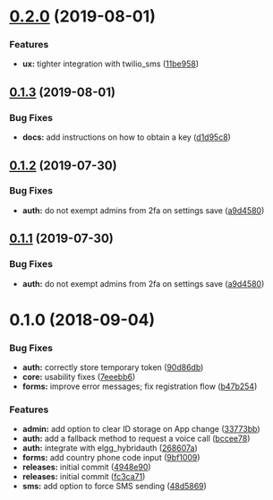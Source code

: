 <a name="0.2.0"></a>
# [0.2.0](https://github.com/arckinteractive/authy/compare/0.1.3...0.2.0) (2019-08-01)


### Features

* **ux:** tighter integration with twilio_sms ([11be958](https://github.com/arckinteractive/authy/commit/11be958))



<a name="0.1.3"></a>
## [0.1.3](https://github.com/arckinteractive/authy/compare/0.1.2...0.1.3) (2019-08-01)


### Bug Fixes

* **docs:** add instructions on how to obtain a key ([d1d95c8](https://github.com/arckinteractive/authy/commit/d1d95c8))



<a name="0.1.2"></a>
## [0.1.2](https://github.com/arckinteractive/authy/compare/0.1.1...v0.1.2) (2019-07-30)


### Bug Fixes

* **auth:** do not exempt admins from 2fa on settings save ([a9d4580](https://github.com/arckinteractive/authy/commit/a9d4580))



<a name="0.1.1"></a>
## [0.1.1](https://github.com/arckinteractive/authy/compare/0.1.1...v0.1.1) (2019-07-30)


### Bug Fixes

* **auth:** do not exempt admins from 2fa on settings save ([a9d4580](https://github.com/arckinteractive/authy/commit/a9d4580))



<a name="0.1.0"></a>
# 0.1.0 (2018-09-04)


### Bug Fixes

* **auth:** correctly store temporary token ([90d86db](https://github.com/arckinteractive/authy/commit/90d86db))
* **core:** usability fixes ([7eeebb6](https://github.com/arckinteractive/authy/commit/7eeebb6))
* **forms:** improve error messages; fix registration flow ([b47b254](https://github.com/arckinteractive/authy/commit/b47b254))

### Features

* **admin:** add option to clear ID storage on App change ([33773bb](https://github.com/arckinteractive/authy/commit/33773bb))
* **auth:** add a fallback method to request a voice call ([bccee78](https://github.com/arckinteractive/authy/commit/bccee78))
* **auth:** integrate with elgg_hybridauth ([268607a](https://github.com/arckinteractive/authy/commit/268607a))
* **forms:** add country phone code input ([9bf1009](https://github.com/arckinteractive/authy/commit/9bf1009))
* **releases:** initial commit ([4948e90](https://github.com/arckinteractive/authy/commit/4948e90))
* **releases:** initial commit ([fc3ca71](https://github.com/arckinteractive/authy/commit/fc3ca71))
* **sms:** add option to force SMS sending ([48d5869](https://github.com/arckinteractive/authy/commit/48d5869))



